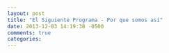```yaml
---
layout: post
title: "El Siguiente Programa - Por que somos así"
date: 2013-12-03 14:19:38 -0500
comments: true
categories: 
---
```

